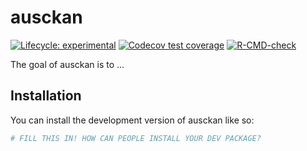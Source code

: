 
<!-- README.md is generated from README.Rmd. Please edit that file -->

# ausckan

<!-- badges: start -->

[![Lifecycle:
experimental](https://img.shields.io/badge/lifecycle-experimental-orange.svg)](https://lifecycle.r-lib.org/articles/stages.html#experimental)
[![Codecov test
coverage](https://codecov.io/gh/djpr-data/ausckan/branch/main/graph/badge.svg)](https://app.codecov.io/gh/djpr-data/ausckan?branch=main)
[![R-CMD-check](https://github.com/djpr-data/ausckan/workflows/R-CMD-check/badge.svg)](https://github.com/djpr-data/ausckan/actions)
<!-- badges: end -->

The goal of ausckan is to …

## Installation

You can install the development version of ausckan like so:

``` r
# FILL THIS IN! HOW CAN PEOPLE INSTALL YOUR DEV PACKAGE?
```
